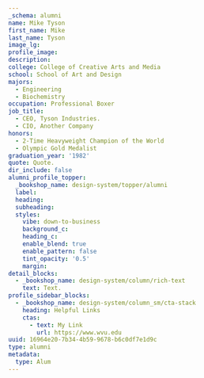 ```yaml
---
_schema: alumni
name: Mike Tyson
first_name: Mike
last_name: Tyson
image_lg:
profile_image:
description:
college: College of Creative Arts and Media
school: School of Art and Design
majors:
  - Engineering
  - Biochemistry
occupation: Professional Boxer
job_title:
  - CEO, Tyson Industries.
  - CIO, Another Company
honors:
  - 2-Time Heavyweight Champion of the World
  - Olympic Gold Medalist
graduation_year: '1982'
quote: Quote.
dir_include: false
alumni_profile_topper:
  _bookshop_name: design-system/topper/alumni
  label:
  heading:
  subheading:
  styles:
    vibe: down-to-business
    background_c:
    heading_c:
    enable_blend: true
    enable_pattern: false
    tint_opacity: '0.5'
    margin:
detail_blocks:
  - _bookshop_name: design-system/column/rich-text
    text: Text.
profile_sidebar_blocks:
  - _bookshop_name: design-system/column_sm/cta-stack
    heading: Helpful Links
    ctas:
      - text: My Link
        url: https://www.wvu.edu
uuid: 16964e20-7b34-4b59-9678-b6c0df7e1d9c
type: alumni
metadata:
  type: Alum
---
```

